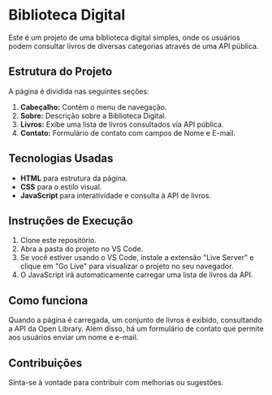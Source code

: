 # Biblioteca Digital

Este é um projeto de uma biblioteca digital simples, onde os usuários podem consultar livros de diversas categorias através de uma API pública.

## Estrutura do Projeto

A página é dividida nas seguintes seções:
1. **Cabeçalho:** Contém o menu de navegação.
2. **Sobre:** Descrição sobre a Biblioteca Digital.
3. **Livros:** Exibe uma lista de livros consultados via API pública.
4. **Contato:** Formulário de contato com campos de Nome e E-mail.

## Tecnologias Usadas
- **HTML** para estrutura da página.
- **CSS** para o estilo visual.
- **JavaScript** para interatividade e consulta à API de livros.

## Instruções de Execução

1. Clone este repositório.
2. Abra a pasta do projeto no VS Code.
3. Se você estiver usando o VS Code, instale a extensão "Live Server" e clique em "Go Live" para visualizar o projeto no seu navegador.
4. O JavaScript irá automaticamente carregar uma lista de livros da API.

## Como funciona
Quando a página é carregada, um conjunto de livros é exibido, consultando a API da Open Library. Além disso, há um formulário de contato que permite aos usuários enviar um nome e e-mail.

## Contribuições
Sinta-se à vontade para contribuir com melhorias ou sugestões.

